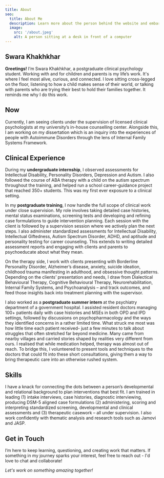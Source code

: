 ```yaml
---
title: About
seo:
  title: About Me
  description: Learn more about the person behind the website and embark on a journey of inspiration and shared experiences.
  image:
    src: '/about.jpeg'
    alt: A person sitting at a desk in front of a computer
---
```


## Swara Khakhkhar

**Greetings!** I’m Swara Khakhkhar, a postgraduate clinical psychology student. Working with and for children and parents is my life’s work. It's where I feel most alive, curious, and connected. I love sitting cross-legged on the floor, listening to how a child makes sense of their world, or talking with parents who are trying their best to hold their families together. It reminds me why I do this work.

## Now

Currently, I am seeing clients under the supervision of licensed clinical psychologists at my university’s in-house counselling center. Alongside this, I am working on my dissertation which is an inquiry into the experiences of people with Autoimmune Disorders through the lens of Internal Family Systems Framework. 

## Clinical Experience

During my **undergraduate internship**, I observed assessments for Intellectual Disability, Personality Disorders, Depression and Autism. I also followed the course of ABA therapy with a child on the autism spectrum throughout the training, and helped run a school career-guidance project that reached 350+ students. This was my first ever exposure to a clinical setting. 

In my **postgraduate training**, I now handle the full scope of clinical work under close supervision. My role involves taking detailed case histories, mental status examinations, screening tests and developing and refining case formulations to guide intervention planning. Each session with the client is followed by a supervision session where we actively plan the next steps. I also administer standardized assessments for Intellectual Disability, Intellectual Giftedness, Autism Spectrum Disorder, ADHD, and aptitude and personality testing for career counseling. This extends to writing detailed assessment reports and engaging with clients and parents to psychoeducate about what they mean.

On the therapy side, I work with clients presenting with Borderline Personality Disorder, Alzheimer’s disease, anxiety, suicide ideation, childhood trauma manifesting in adulthood, and obsessive thought patterns. Depending on the clients’ presentation and needs, I draw from Dialectical Behavioural Therapy, Cognitive Behavioural Therapy, Neurorehabilitation, Internal Family Systems, and Psychoanalysis – and track outcomes, and feed those insights back into treatment planning with the supervisor.

I also worked as a **postgraduate summer intern** at the psychiatry department of a government hospital. I assisted resident doctors managing 100+ patients daily with case histories and MSEs in both OPD and IPD settings, followed by discussions on psychopharmacology and the ways they identified concerns in a rather limited time. What struck me most was how little time each patient received- just a few minutes to talk about struggles that often stretched far beyond medicine. Many came from nearby villages and carried stories shaped by realities very different from ours. I realised that while medication helped, therapy was almost out of reach. To bridge this, I volunteered to present tools and techniques to the doctors that could fit into these short consultations, giving them a way to bring therapeutic care into an otherwise rushed system.


## Skills

I have a knack for connecting the dots between a person’s developmental and relational background to plan interventions that best fit. I am trained in leading (1) intake interviews, case histories, diagnostic interviewing, producing DSM-5 aligned case formulations (2) administering, scoring and interpreting standardized screening, developmental and clinical assessments and (3) therapeutic casework – all under supervision. I also work confidently with thematic analysis and research tools such as Jamovi and JASP.


## Get in Touch

I’m here to keep learning, questioning, and creating work that matters. If something in my journey sparks your interest, feel free to reach out - I'd love to chat and collaborate!

_Let's work on something amazing together!_
